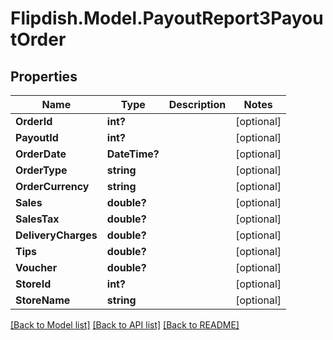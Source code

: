 # Flipdish.Model.PayoutReport3PayoutOrder
## Properties

Name | Type | Description | Notes
------------ | ------------- | ------------- | -------------
**OrderId** | **int?** |  | [optional] 
**PayoutId** | **int?** |  | [optional] 
**OrderDate** | **DateTime?** |  | [optional] 
**OrderType** | **string** |  | [optional] 
**OrderCurrency** | **string** |  | [optional] 
**Sales** | **double?** |  | [optional] 
**SalesTax** | **double?** |  | [optional] 
**DeliveryCharges** | **double?** |  | [optional] 
**Tips** | **double?** |  | [optional] 
**Voucher** | **double?** |  | [optional] 
**StoreId** | **int?** |  | [optional] 
**StoreName** | **string** |  | [optional] 

[[Back to Model list]](../README.md#documentation-for-models) [[Back to API list]](../README.md#documentation-for-api-endpoints) [[Back to README]](../README.md)

